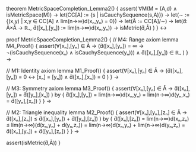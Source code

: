 theorem MetricSpaceCompletion_Lemma2() {
  assert(
    ∀M(M = (A,d) ∧ isMetricSpace(M)) →
    let(CC[A] := {s | isCauchySequence(s,A)}) →
    let(∼ := {(x,y) | x,y ∈ CC[A] ∧ lim(n→∞)d(xₙ,yₙ) = 0}) →
    let(Ã := CC[A]/∼) →
    let(d̃: Ã×Ã → ℝ₊, d̃([xₙ],[yₙ]) := lim(n→∞)d(xₙ,yₙ)) →
    isMetric(d̃,Ã)
  )
} ↔

proof MetricSpaceCompletion_Lemma2() {
  // M4: Range axiom
  lemma M4_Proof() {
    assert(∀[xₙ],[yₙ] ∈ Ã →
      (d̃([xₙ],[yₙ]) = ∞ → ¬(isCauchySequence(xₙ) ∧ isCauchySequence(yₙ))) ∧
      d̃([xₙ],[yₙ]) ∈ ℝ₊
    )
  } →

  // M1: Identity axiom
  lemma M1_Proof() {
    assert(∀[xₙ],[yₙ] ∈ Ã →
      (d̃([xₙ],[yₙ]) = 0 ↔ [xₙ] = [yₙ]) ∧
      d̃([xₙ],[xₙ]) = 0
    )
  } →

  // M3: Symmetry axiom
  lemma M3_Proof() {
    assert(∀[xₙ],[yₙ] ∈ Ã →
      d̃([xₙ],[yₙ]) = d̃([yₙ],[xₙ])
    ) by {
      d̃([xₙ],[yₙ]) = lim(n→∞)d(xₙ,yₙ) = 
      lim(n→∞)d(yₙ,xₙ) = d̃([yₙ],[xₙ])
    }
  } →

  // M2: Triangle inequality
  lemma M2_Proof() {
    assert(∀[xₙ],[yₙ],[zₙ] ∈ Ã →
      d̃([xₙ],[zₙ]) ≤ d̃([xₙ],[yₙ]) + d̃([yₙ],[zₙ])
    ) by {
      d̃([xₙ],[zₙ]) = lim(n→∞)d(xₙ,zₙ) ≤
      lim(n→∞)(d(xₙ,yₙ) + d(yₙ,zₙ)) =
      lim(n→∞)d(xₙ,yₙ) + lim(n→∞)d(yₙ,zₙ) =
      d̃([xₙ],[yₙ]) + d̃([yₙ],[zₙ])
    }
  } →

  assert(isMetric(d̃,Ã))
}